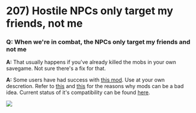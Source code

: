 # 207) Hostile NPCs only target my friends, not me

### Q: When we're in combat, the NPCs only target my friends and not me

**A:** That usually happens if you've already killed the mobs in your own savegame. Not sure there's a fix for that.

**A:** Some users have had success with [this mod](https://www.nexusmods.com/skyrimspecialedition/mods/2824). Use at your own descretion. Refer to [this](https://wiki.tiltedphoques.com/tilted-online/general-information/faq#q-can-i-use-other-mods-with-this-mod) and [this](https://wiki.tiltedphoques.com/tilted-online/general-information/faq#q-will-x-mod-work-with-this-mod) for the reasons why mods can be a bad idea. Current status of it's compatibility can be found [here](https://github.com/tiltedphoques/Mod-Compatibility/issues/41).

![](https://shx.is/5BrW7avy5.png)
